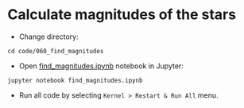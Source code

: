 # Calculate magnitudes of the stars

* Change directory:

```
cd code/060_find_magnitudes
```

* Open [find_magnitudes.ipynb](sfind_magnitudes.ipynb) notebook in Jupyter:

```
jupyter notebook find_magnitudes.ipynb
```
* Run all code by selecting `Kernel > Restart & Run All` menu.
